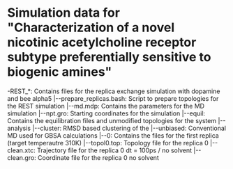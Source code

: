 # Simulation data for "Characterization of a novel nicotinic acetylcholine receptor subtype preferentially sensitive to biogenic amines"

-REST_*: Contains files for the replica exchange simulation with dopamine and bee alpha5
    |--prepare_replicas.bash: Script to prepare topologies for the REST simulation
    |--md.mdp: Contains the parameters for the MD simulation
    |--npt.gro: Starting coordinates for the simulation
    |--equil: Contains the equilibration files and unmodified topologies for the system
    |--analysis
        |--cluster: RMSD based clustering of the 
        |--unbiased: Conventional MD used for GBSA calculations
    |--0: Contains the files for the first replica (target temperautre 310K)
        |--topol0.top: Topology file for the replica 0
        |--clean.xtc: Trajectory file for the replica 0 dt = 100ps / no solvent
        |--clean.gro: Coordinate file for the replica 0 no solvent